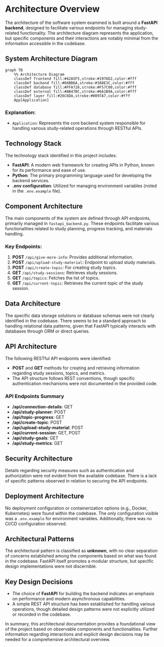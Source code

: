 # Architecture Overview

The architecture of the software system examined is built around a **FastAPI backend**, designed to facilitate various endpoints for managing study-related functionality. The architecture diagram represents the application, but specific components and their interactions are notably minimal from the information accessible in the codebase.

## System Architecture Diagram

```mermaid
graph TB
    %% Architecture Diagram
    classDef frontend fill:#42A5F5,stroke:#1976D2,color:#fff
    classDef backend fill:#66BB6A,stroke:#388E3C,color:#fff
    classDef database fill:#FFA726,stroke:#F57C00,color:#fff
    classDef external fill:#AB47BC,stroke:#6A1B9A,color:#fff
    classDef layer fill:#26C6DA,stroke:#0097A7,color:#fff
    App[Application]
```
### Explanation:
- `Application`: Represents the core backend system responsible for handling various study-related operations through RESTful APIs.

## Technology Stack

The technology stack identified in this project includes:

- **FastAPI**: A modern web framework for creating APIs in Python, known for its performance and ease of use.
- **Python**: The primary programming language used for developing the backend services.
- **.env configuration**: Utilized for managing environment variables (noted in the `.env.example` file).

## Component Architecture

The main components of the system are defined through API endpoints, primarily managed in `fastapi_backend.py`. These endpoints facilitate various functionalities related to study planning, progress tracking, and materials handling. 

### Key Endpoints:
1. **POST** `/api/give-more-info`: Provides additional information.
2. **POST** `/api/upload-study-material`: Endpoint to upload study materials.
3. **POST** `/api/create-topic`: For creating study topics.
4. **GET** `/api/study-sessions`: Retrieves study sessions.
5. **GET** `/api/topics`: Fetches the list of topics.
6. **GET** `/api/current-topic`: Retrieves the current topic of the study session.

## Data Architecture

The specific data storage solutions or database schemas were not clearly identified in the codebase. There seems to be a standard approach to handling relational data patterns, given that FastAPI typically interacts with databases through ORM or direct queries.

## API Architecture

The following RESTful API endpoints were identified:

- **POST** and **GET** methods for creating and retrieving information regarding study sessions, topics, and metrics.
- The API structure follows REST conventions, though specific authentication mechanisms were not documented in the provided code.

### API Endpoints Summary
- **/api/connection-details**: GET
- **/api/study-planner**: POST
- **/api/topic-progress**: GET
- **/api/create-topic**: POST
- **/api/upload-study-material**: POST
- **/api/current-session**: GET, POST
- **/api/study-goals**: GET
- **/api/study-metrics**: GET

## Security Architecture

Details regarding security measures such as authentication and authorization were not evident from the available codebase. There is a lack of specific patterns observed in relation to securing the API endpoints.

## Deployment Architecture

No deployment configuration or containerization options (e.g., Docker, Kubernetes) were found within the codebase. The only configuration visible was a `.env.example` for environment variables. Additionally, there was no CI/CD configuration observed.

## Architectural Patterns

The architectural pattern is classified as **unknown**, with no clear separation of concerns established among the components based on what was found in the codebase. FastAPI itself promotes a modular structure, but specific design implementations were not discernible.

## Key Design Decisions

- The choice of **FastAPI** for building the backend indicates an emphasis on performance and modern asynchronous capabilities.
- A simple REST API structure has been established for handling various operations, though detailed design patterns were not explicitly utilized or recorded in the codebase. 

In summary, this architectural documentation provides a foundational view of the project based on observable components and functionalities. Further information regarding interactions and explicit design decisions may be needed for a comprehensive architectural overview.